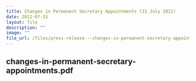```yaml
---
title: Changes in Permanent Secretary Appointments (31 July 2012)
date: 2012-07-31
layout: file
description: ""
image: ""
file_url: /files/press-release---changes-in-permanent-secretary-appointments-31-jul-2012.pdf
---
```

changes-in-permanent-secretary-appointments.pdf
---